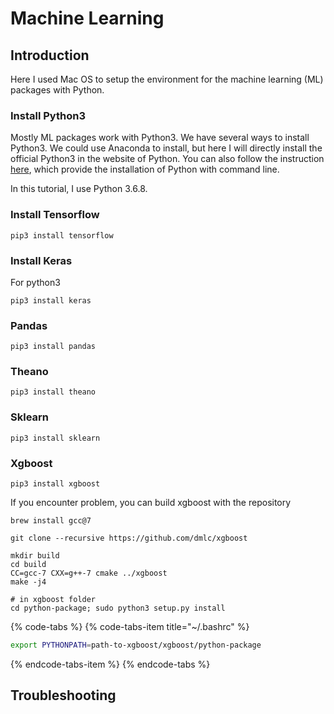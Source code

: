 # Machine Learning

## Introduction

Here I used Mac OS to setup the environment for the machine learning \(ML\) packages with Python. 

### Install Python3

Mostly ML packages work with Python3. We have several ways to install Python3. We could use Anaconda to install, but here I will directly install the official Python3 in the website of Python. You can also follow the instruction [here](https://realpython.com/installing-python), which provide the installation of Python with command line. 

In this tutorial, I use Python 3.6.8.

### Install Tensorflow

```text
pip3 install tensorflow
```

### Install Keras

For python3

```text
pip3 install keras
```

### Pandas

```text
pip3 install pandas
```

### Theano

```text
pip3 install theano
```

### Sklearn

```text
pip3 install sklearn
```

### Xgboost

```text
pip3 install xgboost
```

If you encounter problem, you can build xgboost with the repository 

```text
brew install gcc@7
```

```text
git clone --recursive https://github.com/dmlc/xgboost
```

```text
mkdir build
cd build
CC=gcc-7 CXX=g++-7 cmake ../xgboost
make -j4
```

```text
# in xgboost folder
cd python-package; sudo python3 setup.py install
```

{% code-tabs %}
{% code-tabs-item title="~/.bashrc" %}
```bash
export PYTHONPATH=path-to-xgboost/xgboost/python-package
```
{% endcode-tabs-item %}
{% endcode-tabs %}

## Troubleshooting

#### 

